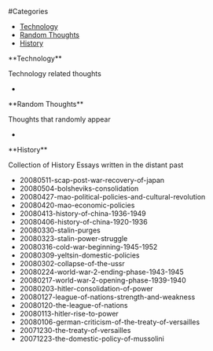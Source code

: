#Categories


* [ Technology ](#section-technology)
* [ Random Thoughts ](#section-random)
* [ History ](#section-history)




<section id="section-technology">
**Technology**

Technology related thoughts

*

</section>






<section id="section-random">
**Random Thoughts**

Thoughts that randomly appear

*
    
</section>





<section id="section-history">
**History**

Collection of History Essays written in the distant past
* 20080511-scap-post-war-recovery-of-japan* 20080504-bolsheviks-consolidation* 20080427-mao-political-policies-and-cultural-revolution* 20080420-mao-economic-policies* 20080413-history-of-china-1936-1949* 20080406-history-of-china-1920-1936* 20080330-stalin-purges* 20080323-stalin-power-struggle* 20080316-cold-war-beginning-1945-1952* 20080309-yeltsin-domestic-policies* 20080302-collapse-of-the-ussr* 20080224-world-war-2-ending-phase-1943-1945* 20080217-world-war-2-opening-phase-1939-1940* 20080203-hitler-consolidation-of-power* 20080127-league-of-nations-strength-and-weakness* 20080120-the-league-of-nations* 20080113-hitler-rise-to-power* 20080106-german-criticism-of-the-treaty-of-versailles* 20071230-the-treaty-of-versailles* 20071223-the-domestic-policy-of-mussolini

</section>
